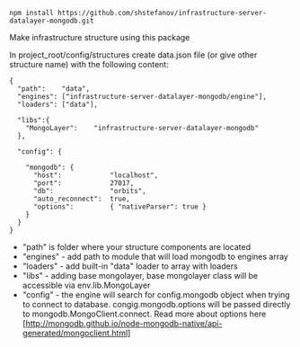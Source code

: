 
    npm install https://github.com/shstefanov/infrastructure-server-datalayer-mongodb.git

Make infrastructure structure using this package

In project_root/config/structures create data.json file (or give other structure name) with the following content:

    {
      "path":    "data", 
      "engines": ["infrastructure-server-datalayer-mongodb/engine"],
      "loaders": ["data"],

      "libs":{
        "MongoLayer":    "infrastructure-server-datalayer-mongodb"
      },

      "config": {

        "mongodb": {
          "host":            "localhost",
          "port":            27017,
          "db":              "orbits",
          "auto_reconnect":  true,
          "options":         { "nativeParser": true }
        }
      }
    }

- "path" is folder where your structure components are located
- "engines" - add path to module that will load mongodb to engines array
- "loaders" - add built-in "data" loader to array with loaders
- "libs" - adding base mongolayer, base mongolayer class will be accessible via env.lib.MongoLayer
- "config" - the engine will search for config.mongodb object when trying to connect to database. congig.mongodb.options will be passed directly to mongodb.MongoClient.connect. Read more about options here [http://mongodb.github.io/node-mongodb-native/api-generated/mongoclient.html]
